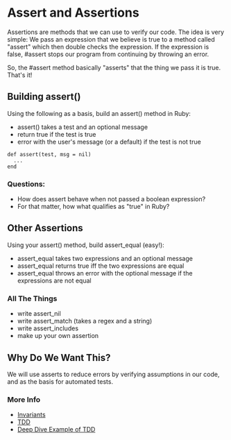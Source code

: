 # Assert and Assertions

Assertions are methods that we can use to verify our code. The idea
is very simple: We pass an expression that we believe is true to a
method called "assert" which then double checks the expression. If
the expression is false, #assert stops our program from continuing
by throwing an error.

So, the #assert method basically "asserts" that the thing we pass it
is true. That's it!

## Building assert()

Using the following as a basis, build an assert() method in Ruby:

- assert() takes a test and an optional message
- return true if the test is true
- error with the user's message (or a default) if the test is not true

```
def assert(test, msg = nil)
  ...
end
```

### Questions:

- How does assert behave when not passed a boolean expression?
- For that matter, how what qualifies as "true" in Ruby?

## Other Assertions

Using your assert() method, build assert_equal (easy!):

- assert_equal takes two expressions and an optional message
- assert_equal returns true iff the two expressions are equal
- assert_equal throws an error with the optional message if the expressions are not equal

### All The Things

- write assert_nil
- write assert_match (takes a regex and a string)
- write assert_includes
- make up your own assertion

## Why Do We Want This?

We will use asserts to reduce errors by verifying assumptions in our code, and as the basis
for automated tests.

### More Info

- [Invariants](http://en.wikipedia.org/wiki/Invariant_(computer_science))
- [TDD](http://en.wikipedia.org/wiki/Test-driven_development)
- [Deep Dive Example of TDD](http://www.rubyinside.com/screencast-coding-conways-game-of-life-in-ruby-the-tdd-way-with-rspec-5564.html)
